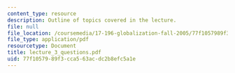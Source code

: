 ```yaml
---
content_type: resource
description: Outline of topics covered in the lecture.
file: null
file_location: /coursemedia/17-196-globalization-fall-2005/77f1057989f3cca563acdc2b8efc5a1e_lecture_3_questions.pdf
file_type: application/pdf
resourcetype: Document
title: lecture_3_questions.pdf
uid: 77f10579-89f3-cca5-63ac-dc2b8efc5a1e
---
```

